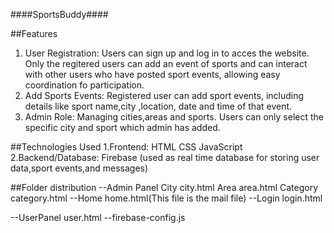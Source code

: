 ####SportsBuddy####

##Features
1. User Registration:
   Users can sign up and log in to acces the website. Only the regitered users can add an event of 
   sports and can interact with other users who have posted sport events, allowing easy 
   coordination fo participation.
2. Add Sports Events: Registered user can add sport events, including details like sport 
   name,city ,location, date and time of that event.
3. Admin Role:
   Managing cities,areas and sports.
   Users can only select the specific city and sport which admin has added.

##Technologies Used
1.Frontend:
  HTML
  CSS
  JavaScript
2.Backend/Database:
  Firebase (used as real time database for storing user data,sport events,and messages)

##Folder distribution
--Admin Panel
   City
     city.html
   Area
     area.html
   Category
     category.html
--Home
     home.html(This file is the mail file)
--Login
     login.html
     
--UserPanel
   user.html
--firebase-config.js
   

     
